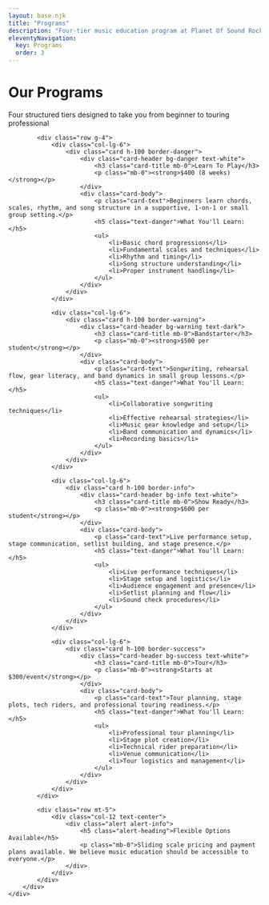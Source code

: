 ```yaml
---
layout: base.njk
title: "Programs"
description: "Four-tier music education program at Planet Of Sound Rock School - Learn To Play, Bandstarter, Show Ready, and Tour"
eleventyNavigation:
  key: Programs
  order: 3
---
```


<div class="container py-5">
    <div class="row">
        <div class="col-lg-10 mx-auto">
            <h1 class="display-5 text-center text-danger mb-5">Our Programs</h1>
            <p class="lead text-center mb-5">Four structured tiers designed to take you from beginner to touring professional</p>
            
            <div class="row g-4">
                <div class="col-lg-6">
                    <div class="card h-100 border-danger">
                        <div class="card-header bg-danger text-white">
                            <h3 class="card-title mb-0">Learn To Play</h3>
                            <p class="mb-0"><strong>$400 (8 weeks)</strong></p>
                        </div>
                        <div class="card-body">
                            <p class="card-text">Beginners learn chords, scales, rhythm, and song structure in a supportive, 1-on-1 or small group setting.</p>
                            <h5 class="text-danger">What You'll Learn:</h5>
                            <ul>
                                <li>Basic chord progressions</li>
                                <li>Fundamental scales and techniques</li>
                                <li>Rhythm and timing</li>
                                <li>Song structure understanding</li>
                                <li>Proper instrument handling</li>
                            </ul>
                        </div>
                    </div>
                </div>
                
                <div class="col-lg-6">
                    <div class="card h-100 border-warning">
                        <div class="card-header bg-warning text-dark">
                            <h3 class="card-title mb-0">Bandstarter</h3>
                            <p class="mb-0"><strong>$500 per student</strong></p>
                        </div>
                        <div class="card-body">
                            <p class="card-text">Songwriting, rehearsal flow, gear literacy, and band dynamics in small group lessons.</p>
                            <h5 class="text-danger">What You'll Learn:</h5>
                            <ul>
                                <li>Collaborative songwriting techniques</li>
                                <li>Effective rehearsal strategies</li>
                                <li>Music gear knowledge and setup</li>
                                <li>Band communication and dynamics</li>
                                <li>Recording basics</li>
                            </ul>
                        </div>
                    </div>
                </div>
                
                <div class="col-lg-6">
                    <div class="card h-100 border-info">
                        <div class="card-header bg-info text-white">
                            <h3 class="card-title mb-0">Show Ready</h3>
                            <p class="mb-0"><strong>$600 per student</strong></p>
                        </div>
                        <div class="card-body">
                            <p class="card-text">Live performance setup, stage communication, setlist building, and stage presence.</p>
                            <h5 class="text-danger">What You'll Learn:</h5>
                            <ul>
                                <li>Live performance techniques</li>
                                <li>Stage setup and logistics</li>
                                <li>Audience engagement and presence</li>
                                <li>Setlist planning and flow</li>
                                <li>Sound check procedures</li>
                            </ul>
                        </div>
                    </div>
                </div>
                
                <div class="col-lg-6">
                    <div class="card h-100 border-success">
                        <div class="card-header bg-success text-white">
                            <h3 class="card-title mb-0">Tour</h3>
                            <p class="mb-0"><strong>Starts at $300/event</strong></p>
                        </div>
                        <div class="card-body">
                            <p class="card-text">Tour planning, stage plots, tech riders, and professional touring readiness.</p>
                            <h5 class="text-danger">What You'll Learn:</h5>
                            <ul>
                                <li>Professional tour planning</li>
                                <li>Stage plot creation</li>
                                <li>Technical rider preparation</li>
                                <li>Venue communication</li>
                                <li>Tour logistics and management</li>
                            </ul>
                        </div>
                    </div>
                </div>
            </div>
            
            <div class="row mt-5">
                <div class="col-12 text-center">
                    <div class="alert alert-info">
                        <h5 class="alert-heading">Flexible Options Available</h5>
                        <p class="mb-0">Sliding scale pricing and payment plans available. We believe music education should be accessible to everyone.</p>
                    </div>
                </div>
            </div>
        </div>
    </div>
</div>
